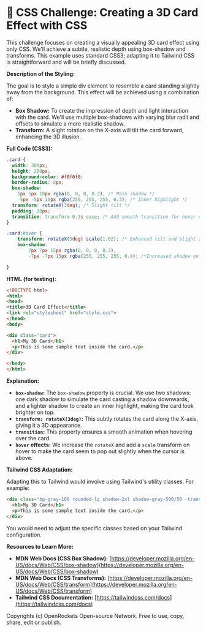# 🐞 CSS Challenge:  Creating a 3D Card Effect with CSS


This challenge focuses on creating a visually appealing 3D card effect using only CSS. We'll achieve a subtle, realistic depth using box-shadow and transforms.  This example uses standard CSS3; adapting it to Tailwind CSS is straightforward and will be briefly discussed.


**Description of the Styling:**

The goal is to style a simple div element to resemble a card standing slightly away from the background. This effect will be achieved using a combination of:

* **Box Shadow:** To create the impression of depth and light interaction with the card. We'll use multiple box-shadows with varying blur radii and offsets to simulate a more realistic shadow.
* **Transform:**  A slight rotation on the X-axis will tilt the card forward, enhancing the 3D illusion.


**Full Code (CSS3):**

```css
.card {
  width: 300px;
  height: 200px;
  background-color: #f0f0f0;
  border-radius: 8px;
  box-shadow: 
    5px 5px 10px rgba(0, 0, 0, 0.2), /* Main shadow */
    -5px -5px 10px rgba(255, 255, 255, 0.3); /* Inner highlight */
  transform: rotateX(3deg); /* Slight tilt */
  padding: 20px;
  transition: transform 0.3s ease; /* Add smooth transition for hover effect */
}

.card:hover {
    transform: rotateX(5deg) scale(1.02); /* Enhanced tilt and slight zoom on hover */
    box-shadow:
        7px 7px 15px rgba(0, 0, 0, 0.3),
        -7px -7px 15px rgba(255, 255, 255, 0.4); /*Increased shadow on hover */

}
```

**HTML (for testing):**

```html
<!DOCTYPE html>
<html>
<head>
<title>3D Card Effect</title>
<link rel="stylesheet" href="style.css">
</head>
<body>

<div class="card">
  <h1>My 3D Card</h1>
  <p>This is some sample text inside the card.</p>
</div>

</body>
</html>
```


**Explanation:**

* **`box-shadow`:** The `box-shadow` property is crucial.  We use two shadows: one dark shadow to simulate the card casting a shadow downwards, and a lighter shadow to create an inner highlight, making the card look brighter on top.
* **`transform: rotateX(3deg)`:** This subtly rotates the card along the X-axis, giving it a 3D appearance.
* **`transition`:**  This property ensures a smooth animation when hovering over the card.
* **`hover` effects:** We increase the `rotateX` and add a `scale` transform on hover to make the card seem to pop out slightly when the cursor is above.


**Tailwind CSS Adaptation:**

Adapting this to Tailwind would involve using Tailwind's utility classes.  For example:

```html
<div class="bg-gray-100 rounded-lg shadow-2xl shadow-gray-500/50 -translate-y-1 transform rotate-x-3  p-4 transition-transform duration-300 hover:rotate-x-5 hover:scale-102 hover:shadow-xl">
  <h1>My 3D Card</h1>
  <p>This is some sample text inside the card.</p>
</div>
```

You would need to adjust the specific classes based on your Tailwind configuration.


**Resources to Learn More:**

* **MDN Web Docs (CSS Box Shadow):** [https://developer.mozilla.org/en-US/docs/Web/CSS/box-shadow](https://developer.mozilla.org/en-US/docs/Web/CSS/box-shadow)
* **MDN Web Docs (CSS Transforms):** [https://developer.mozilla.org/en-US/docs/Web/CSS/transform](https://developer.mozilla.org/en-US/docs/Web/CSS/transform)
* **Tailwind CSS Documentation:** [https://tailwindcss.com/docs](https://tailwindcss.com/docs)


Copyrights (c) OpenRockets Open-source Network. Free to use, copy, share, edit or publish.

